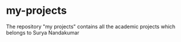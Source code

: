 # my-projects
The repository "my projects" contains all the academic projects which belongs to Surya Nandakumar
